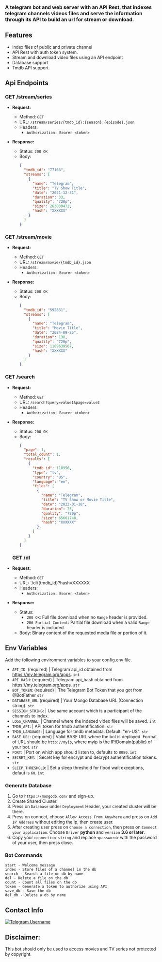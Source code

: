 ### A telegram bot and web server with an API Rest, that indexes telegram channels videos files and serve the information through its API to build an url for stream or download.

## **Features**

- Index files of public and private channel
- API Rest with auth token system.
- Stream and download video files using an API endpoint
- Database support
- Tmdb API support

## **Api Endpoints**

### GET /stream/series

- **Request:**

  - Method: `GET`
  - URL: `/stream/series/{tmdb_id}:{season}:{episode}.json`
  - Headers:
    - `Authorization: Bearer <token>`

- **Response:**
  - Status: `200 OK`
  - Body:
    ```json
    {
      "tmdb_id": "77163",
      "streams": [
        {
          "name": "Telegram",
          "title": "TV Show Title",
          "date": "2021-12-31",
          "duration": 33,
          "quality": "720p",
          "size": 263039472,
          "hash": "XXXXXX"
        }
      ]
    }
    ```

### GET /stream/movie

- **Request:**

  - Method: `GET`
  - URL: `/stream/movie/{tmdb_id}.json`
  - Headers:
    - `Authorization: Bearer <token>`

- **Response:**
  - Status: `200 OK`
  - Body:
    ```json
    {
      "tmdb_id": "592831",
      "streams": [
        {
          "name": "Telegram",
          "title": "Movie Title",
          "date": "2024-09-25",
          "duration": 138,
          "quality": "720p",
          "size": 1189639567,
          "hash": "XXXXXX"
        }
      ]
    }
    ```

### GET /search

- **Request:**

  - Method: `GET`
  - URL: `/search?query=value1&page=value2`
  - Headers:
    - `Authorization: Bearer <token>`

- **Response:**
  - Status: `200 OK`
  - Body:
    ```json
    {
      "page": 1,
      "total_count": 1,
      "results": [
        {
          "tmdb_id": 118956,
          "type": "tv",
          "country": "US",
          "language": "en",
          "files": [
            {
              "name": "Telegram",
              "title": "TV Show or Movie Title",
              "date": "2022-01-18",
              "duration": 25,
              "quality": "720p",
              "size": 65661748,
              "hash": "XXXXXX"
            },
          ]
        }
      ]
    }
    ```

  ### GET /dl

- **Request:**

  - Method: `GET`
  - URL: `/dl/{tmdb_id}?hash=XXXXXX
  - Headers:
    - `Authorization: Bearer <token>`

- **Response:**
  - Status: 
    - `200 OK`: Full file download when no `Range` header is provided.
    - `206 Partial Content`: Partial file download when a valid `Range` header is included.
  - Body: Binary content of the requested media file or portion of it.
  

## **Env Variables**

Add the following environment variables to your config.env file.

- `API_ID`: (required) | Telegram api_id obtained from https://my.telegram.org/apps. `int`
- `API_HASH`: (required) | Telegram api_hash obtained from https://my.telegram.org/apps. `str`
- `BOT_TOKEN`: (required) | The Telegram Bot Token that you got from @BotFather `str`
- `DATABASE_URL`:(required) | Your Mongo Database URL (Connection string). `str`
- `SESSION_STRING`: | Use same account which is a participant of the channels to index.
- `LOGS_CHANNEL`: | Channel where the indexed video files will be saved. `int`
- `TMDB_API`: | API token for tmdb authentification. `str`
- `TMDB_LANGUAGE`: | Language for tmdb metadata. Default: "en-US". `str`
- `BASE_URL`: (required) | Valid BASE URL where the bot is deployed. Format of URL should be `http://myip`, where myip is the IP/Domain(public) of your bot. `str`
- `PORT`: | Port on which app should listen to, defaults to `8080`. `int`
- `SECRET_KEY`: | Secret key for encrypt and decrypt authentification tokens. `str`
- `SLEEP_THRESHOLD`: | Set a sleep threshold for flood wait exceptions, defaut is `60`. `int`

### **Generate Database**

1. Go to `https://mongodb.com/` and sign-up.
2. Create Shared Cluster.
3. Press on `Database` under `Deployment` Header, your created cluster will be there.
4. Press on connect, choose `Allow Access From Anywhere` and press on `Add IP Address` without editing the ip, then
   create user.
5. After creating user press on `Choose a connection`, then press on `Connect your application`. Choose `Driver`
   **python** and `version` **3.6 or later**.
6. Copy your `connection string` and replace `<password>` with the password of your user, then press close.

### Bot Commands

```
start - Welcome message
index - Store files of a channel in the db
search - Search a file on db by name
del - Delete a file on the db
count - Count all files on the db
token - Generate a token to authorize using API
save_db - Save the db
del_db - Delete a db by name

```

## **Contact Info**

[![Telegram Username](https://img.shields.io/static/v1?label=&message=Telegram%20&color=blueviolet&style=for-the-badge&logo=telegram&logoColor=black)](https://t.me/sammax09)


## Disclaimer:

This bot should only be used to access movies and TV series not protected by copyright.